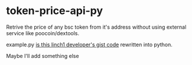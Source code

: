 # token-price-api-py

Retrive the price of any bsc token from it's address without using external service like poocoin/dextools.

example.py [is this linch1 developer's gist code](https://gist.github.com/Linch1/ede03999f483f2b1d5fcac9e8b312f2c) rewritten into python.

Maybe I'll add something else